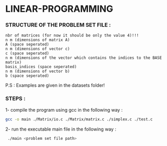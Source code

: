 # LINEAR-PROGRAMMING


### STRUCTURE OF THE PROBLEM SET FILE : 

    nbr of matrices (for now it should be only the value 4)!!!
    n m (dimensions of matrix A)
    A (space seperated) 
    n m (dimensions of vector c)
    c (space seperated)
    n m (dimensions of the vector which contains the indices to the BASE matrix)
    basis_indices (space seperated)
    n m (dimensions of vector b)
    b (space seperated)

P.S : Examples are given in the datasets folder!

### STEPS : 

1- compile the program using gcc in the following way :

```bash  
gcc -o main ./Matrix/io.c ./Matrix/matrix.c ./simplex.c ./test.c 
```

2- run the executable main file in the following way : 

```bash
 ./main <problem set file path>
 ```
